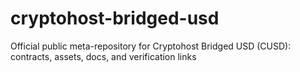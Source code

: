 # cryptohost-bridged-usd
Official public meta-repository for Cryptohost Bridged USD (CUSD): contracts, assets, docs, and verification links
